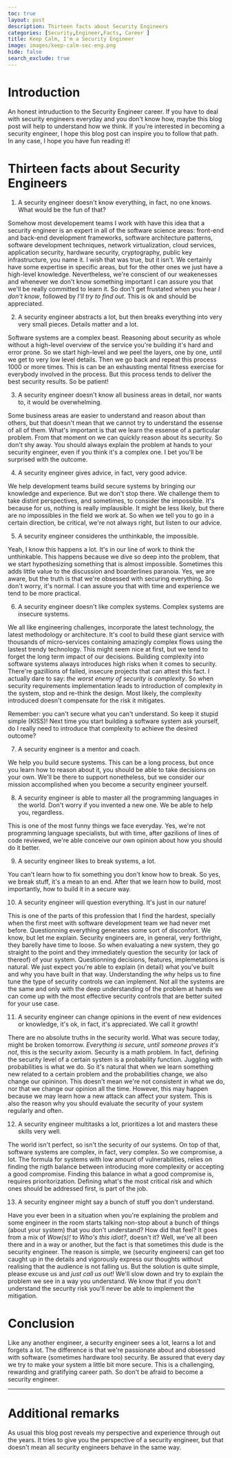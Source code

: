 ```yaml
---
toc: true
layout: post
description: Thirteen facts about Security Engineers
categories: [Security,Engineer,Facts, Career ]
title: Keep Calm, I'm a Security Engineer 
image: images/keep-calm-sec-eng.png
hide: false
search_exclude: true
---
```


# Introduction 
An honest intruduction to the Security Engineer career. If you have to deal with security engineers everyday and you don't know how, maybe this blog post will help to understand how we think. If you're interested in becoming a security engineer, I hope this blog post can inspire you to follow that path. In any case, I hope you have fun reading it! 



# Thirteen facts about Security Engineers

1. A security engineer doesn't know everything, in fact, no one knows. What would be the fun of that?

Somehow most developement teams I work with have this idea that a security engineer is an expert in all of the software science areas: front-end and back-end development frameworks, software architecture patterns, software development techniques, network virtualization, cloud services, application security, hardware security, cryptography, public key infrastructure, you name it. I wish that was true, but it isn't. We certainly have some expertise in specific areas, but for the other ones we just have a high-level knowledge. Nevertheless, we're conscient of our weakenesses and whenever we don't know something important I can assure you that we'll be really committed to learn it. So don't get frustated when you hear *I don't know*, followed by *I'll try to find out*. This is ok and should be appreciated. 


2. A security engineer abstracts a lot, but then breaks everything into very very small pieces. Details matter and a lot.

Software systems are a complex beast. Reasoning about security as whole without a high-level overview of the service you're building it's hard and error prone. So we start high-level and we peel the layers, one by one, until we get to very low level details. Then we go back and repeat this process 1000 or more times. This is can be an exhausting mental fitness exercise for everybody involved in the process. But this process tends to deliver the best security results. So be patient!

3. A security engineer doesn't know all business areas in detail, nor wants to, it would be overwhelming. 

Some business areas are easier to understand and reason about than others, but that doesn't mean that we cannot try to understand the essense of all of them. What's important is that we learn the essense of a particular problem. From that moment on we can quickly reason about its security. So don't shy away. You should always explain the problem at hands to your security engineer, even if you think it's a complex one. I bet you'll be surprised with the outcome.

4. A security engineer gives advice, in fact, very good advice.

We help development teams build secure systems by bringing our knowledge and experience. But we don't stop there. We challenge them to take distint perspectives, and sometimes, to consider the impossible. It's because for us, nothing is really implausible. It might be less likely, but there are no impossibles in the field we work at. So when we tell you to go in a certain direction, be critical, we're not always right, but listen to our advice.


5. A security engineer consideres the unthinkable, the impossible. 

Yeah, I know this happens a lot. It's in our line of work to think the unthinkable. This happens because we dive so deep into the problem, that we start hypothesizing something that is almost impossible. Sometimes this adds little value to the discussion and boarderlines paranoia. Yes, we are aware, but the truth is that we're obsessed with securing everything. So don't worry, it's normal. I can assure you that with time and experience we tend to be more practical.  

6. A security engineer doesn't like complex systems. Complex systems are insecure systems.

We all like engineering challenges, incorporate the latest technology, the latest methodology or architecture. It's cool to build these giant service with thousands of micro-services containing amazingly complex flows using the lastest trendy technology. This might seem nice at first, but we tend to forget the long term impact of our decisions. Building complexity into software systems always introduces high risks when it comes to security. There're gazillions of failed, insecure projects that can attest this fact. I actually dare to say: *the worst enemy of security is complexity*. So when security requirements implementation leads to introduction of complexity in the system, stop and re-think the design. Most likely, the complexity introduced doesn't compensate for the risk it mitigates. 

Remember: you can't secure what you can't understand. So keep it stupid simple (KISS)! Next time you start building a software system ask yourself, do I really need to introduce that complexity to achieve the desired outcome?

7. A security engineer is a mentor and coach. 

We help you build secure systems. This can be a long process, but once you learn how to reason about it, you should be able to take decisions on your own. We'll be there to support nonetheless, but we consider our mission accomplished when you become a security engineer yourself. 

8. A security engineer is able to master all the programming languages in the world. Don't worry if you invented a new one. We be able to help you, regardless. 

This is one of the most funny things we face everyday. Yes, we're not programming language specialists, but with time, after gazilions of lines of code reviewed, we're able conceive our own opinion about how you should do it better.  


9. A security engineer likes to break systems, a lot.
 
You can't learn how to fix something you don't know how to break. So yes, we break stuff, it's a mean to an end. After that we learn how to build, most importantly, how to build it in a secure way.  

10. A security engineer will question everything. It's just in our nature!

This is one of the parts of this profession that I find the hardest, specially when the first meet with software development team we had never met before. Questionning everything generates some sort of disconfort. We know, but let me explain. Security engineers are, in general, very forthright, they barelly have time to loose. So when evaluating a new system, they go straight to the point and they immediately question the security (or lack of thereof) of your system. Questionning decisions, features, implemetations is natural. We just expect you're able to explain (in detail) what you've built and why you have built in that way. Understanding the *why* helps us to fine tune the type of security controls we can implement. Not all the systems are the same and only with the deep understanding of the problem at hands we can come up with the most effective security controls that are better suited for your use case. 


11. A security engineer can change opinions in the event of new evidences or knowledge, it's ok, in fact, it's appreciated. We call it growth!

There are no absolute truths in the security world. What was secure today, might be broken tomorrow. *Everything is secure, until someone proves it's not*, this is the security axiom. Security is a math problem. In fact, defining the security level of a certain system is a probability function. Juggling with probabilities is what we do. So it's natural that when we learn something new related to a certain problem and the probabilities change, we also change our opininon. This doesn't mean we're not consistent in what we do, nor that we change our opinion all the time. However, this may happen because we may learn how a new attack can affect your system. This is also the reason why you should evaluate the security of your system regularly and often.  


12. A security engineer multitasks a lot, prioritizes a lot and masters these skills very well.

The world isn't perfect, so isn't the security of our systems. On top of that, software systems are complex, in fact, very complex. So we compromise, a lot. The formula for systems with low amount of vulnerabilities, relies on finding the rigth balance between introducing more complexity or accepting a good compromise. Finding this balance in what a good compromise is, requires prioritorization. Defining what's the most critical risk and which ones should be addressed first, is part of the job. 


13. A security engineer might say a bunch of stuff you don't understand. 

Have you ever been in a situation when you're explaining the problem and some engineer in the room starts talking non-stop about a bunch of things (about your system) that you don't understand? How did that feel? It goes from a mix of *Wow(s)!* to *Who's this idiot?*, doesn't it? Well, we've all been there and in a way or another, but the fact is that sometimes this dude is the security engineer. The reason is simple, we (security engineers) can get too caught up in the details and vigorously express our thoughts without realising that the audience is not falling us. But the solution is quite simple, please excuse us and *just call us out!* We'll slow down and try to explain the problem we see in a way you understand. We know that if you don't understand the security risk you'll never be able to implement the mitigation.  

# Conclusion

Like any another engineer, a security engineer sees a lot, learns a lot and forgets a lot. The difference is that we're passionate about and obsessed with software (sometimes hardware too) security. 
Be assured that every day we try to make your system a little bit more secure. This is a challenging, rewarding and gratifying career path. So don't be afraid to become a security engineer.  

---- 

# Additional remarks

As usual this blog post reveals my perspective and experience through out the years. It tries to give you the perspective of a security engineer, but that doesn't mean all security engineers behave in the same way. 





